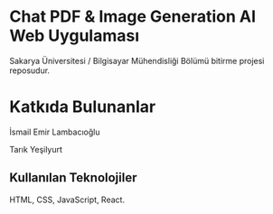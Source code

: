
# Chat PDF & Image Generation AI Web Uygulaması

Sakarya Üniversitesi / Bilgisayar Mühendisliği Bölümü bitirme projesi reposudur.

# Katkıda Bulunanlar

İsmail Emir Lambacıoğlu

Tarık Yeşilyurt

## Kullanılan Teknolojiler

HTML, CSS, JavaScript, React.